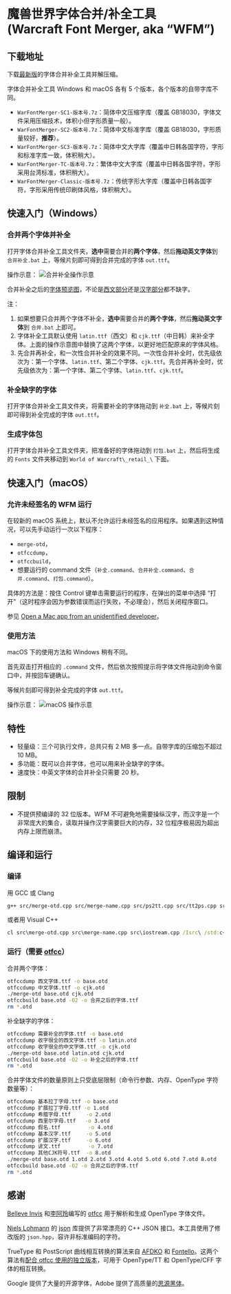 # 魔兽世界字体合并/补全工具<br>(Warcraft Font Merger, aka “WFM”)

## 下载地址

下载[最新版](https://github.com/CyanoHao/Warcraft-Font-Merger/releases/latest)的字体合并补全工具并解压缩。

字体合并补全工具 Windows 和 macOS 各有 5 个版本，各个版本的自带字库不同。
* `WarFontMerger-SC1-版本号.7z`：简体中文压缩字库（覆盖 GB18030，字体文件采用压缩技术，体积小但字形质量一般）。
* `WarFontMerger-SC2-版本号.7z`：简体中文标准字库（覆盖 GB18030，字形质量较好，**推荐**）。
* `WarFontMerger-SC3-版本号.7z`：简体中文大字库（覆盖中日韩各国字符，字形和标准字库一致，体积稍大）。
* `WarFontMerger-TC-版本号.7z`：繁体中文大字库（覆盖中日韩各国字符，字形采用台湾标准，体积稍大）。
* `WarFontMerger-Classic-版本号.7z`：传统字形大字库（覆盖中日韩各国字符，字形采用传统印刷体风格，体积稍大）。

## 快速入门（Windows）

### 合并两个字体并补全

打开字体合并补全工具文件夹，**选中**需要合并的**两个字体**，然后**拖动英文字体**到 `合并补全.bat` 上，等候片刻即可得到合并完成的字体 `out.ttf`。

操作示意：
![合并补全操作示意](image/merge.png)

合并补全之后的[字体预览图](image/merge-out.png)，不论是[西文部分](image/latin.png)还是[汉字部分](image/cjk.png)都不缺字。

注：
1. 如果想要只合并两个字体不补全，**选中**需要合并的**两个字体**，然后**拖动英文字体**到 `合并.bat` 上即可。
2. 字体补全工具默认使用 `latin.ttf`（西文）和 `cjk.ttf`（中日韩）来补全字体。上面的操作示意图中替换了这两个字体，以更好地匹配原来的字体风格。
3. 先合并再补全，和一次性合并补全的效果不同。一次性合并补全时，优先级依次为：第一个字体、`latin.ttf`、第二个字体、`cjk.ttf`。先合并再补全时，优先级依次为：第一个字体、第二个字体、`latin.ttf`、`cjk.ttf`。

### 补全缺字的字体

打开字体合并补全工具文件夹，将需要补全的字体拖动到 `补全.bat` 上，等候片刻即可得到补全完成的字体 `out.ttf`。

### 生成字体包

打开字体合并补全工具文件夹，把准备好的字体拖动到 `打包.bat` 上，然后将生成的 `Fonts` 文件夹移动到 `World of Warcraft\_retail_\` 下面。

## 快速入门（macOS）

### 允许未经签名的 WFM 运行

在较新的 macOS 系统上，默认不允许运行未经签名的应用程序。如果遇到这种情况，可以先手动运行一次以下程序：
* `merge-otd`，
* `otfccdump`，
* `otfccbuild`，
* 想要运行的 command 文件（`补全.command`、`合并补全.command`、`合并.command`、`打包.command`）。

具体的方法是：按住 Control 键单击需要运行的程序，在弹出的菜单中选择 “打开”（这时程序会因为参数错误而运行失败，不必理会），然后关闭程序窗口。

参见 [Open a Mac app from an unidentified developer](https://support.apple.com/en-gb/guide/mac-help/mh40616/mac)。

### 使用方法

macOS 下的使用方法和 Windows 稍有不同。

首先双击打开相应的 `.command` 文件，然后依次按照提示将字体文件拖动到命令窗口中，并按回车键确认。

等候片刻即可得到补全完成的字体 `out.ttf`。

操作示意：
![macOS 操作示意](image/mac.png)

## 特性

* 轻量级：三个可执行文件，总共只有 2 MB 多一点。自带字库的压缩包不超过 10 MB。
* 多功能：既可以合并字体，也可以用来补全缺字的字体。
* 速度快：中英文字体的合并补全只需要 20 秒。

## 限制

* 不提供预编译的 32 位版本。WFM 不可避免地需要操纵汉字，而汉字是一个非常庞大的集合，读取并操作汉字需要巨大的内存，32 位程序极易因为超出内存上限而崩溃。

## 编译和运行

### 编译

用 GCC 或 Clang
```bash
g++ src/merge-otd.cpp src/merge-name.cpp src/ps2tt.cpp src/tt2ps.cpp src/iostream.cpp -Isrc/ -std=c++17 -O3 -static -s -o bin-win64/merge-otd.exe
```

或者用 Visual C++
```cmd
cl src\merge-otd.cpp src\merge-name.cpp src\iostream.cpp /Isrc\ /std:c++17 /EHsc /O2 /Fe:merge-otd.exe
```

### 运行（需要 [otfcc](https://github.com/caryll/otfcc)）

合并两个字体：
```bash
otfccdump 西文字体.ttf -o base.otd
otfccdump 中文字体.ttf -o cjk.otd
./merge-otd base.otd cjk.otd
otfccbuild base.otd -O2 -o 合并之后的字体.ttf
rm *.otd
```

补全缺字的字体：
```bash
otfccdump 需要补全的字体.ttf -o base.otd
otfccdump 收字很全的西文字体.ttf -o latin.otd
otfccdump 收字很全的中文字体.ttf -o cjk.otd
./merge-otd base.otd latin.otd cjk.otd
otfccbuild base.otd -O2 -o 补全之后的字体.ttf
rm *.otd
```

合并字体文件的数量原则上只受底层限制（命令行参数、内存、OpenType 字符数量等）：
```bash
otfccdump 基本拉丁字母.ttf -o base.otd
otfccdump 扩展拉丁字母.ttf -o 1.otd
otfccdump 希腊字母.ttf     -o 2.otd
otfccdump 西里尔字母.ttf   -o 3.otd
otfccdump 假名.ttf         -o 4.otd
otfccdump 基本汉字.ttf     -o 5.otd
otfccdump 扩展汉字.ttf     -o 6.otd
otfccdump 谚文.ttf         -o 7.otd
otfccdump 其他CJK符号.ttf  -o 8.otd
./merge-otd base.otd 1.otd 2.otd 3.otd 4.otd 5.otd 6.otd 7.otd 8.otd
otfccbuild base.otd -O2 -o 合并之后的字体.ttf
rm *.otd
```

## 感谢

[Belleve Invis](https://github.com/be5invis) 和[李阿玲](https://github.com/clerkma)编写的 [otfcc](https://github.com/caryll/otfcc) 用于解析和生成 OpenType 字体文件。

[Niels Lohmann](https://github.com/nlohmann) 的 [json](https://github.com/nlohmann/json) 库提供了非常漂亮的 C++ JSON 接口。本工具使用了修改版的 `json.hpp`，容许非标准编码的字符。

TrueType 和 PostScript 曲线相互转换的算法来自 [AFDKO](https://github.com/adobe-type-tools/afdko) 和 [Fontello](https://github.com/fontello/cubic2quad)。这两个算法有[配合 otfcc 使用的独立版本](https://github.com/nowar-fonts/otfcc-quad2cubic)，可用于 OpenType/TT 和 OpenType/CFF 字体的相互转换。

Google 提供了大量的开源字体，Adobe 提供了高质量的[思源黑体](https://github.com/adobe-fonts/source-han-sans)。

